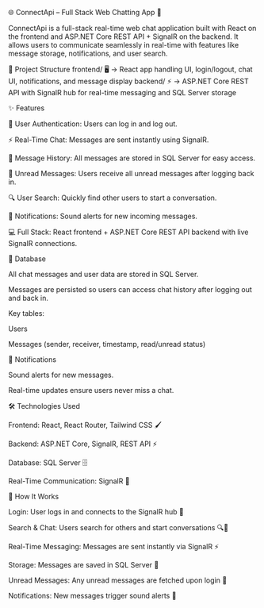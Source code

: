 🌐 ConnectApi – Full Stack Web Chatting App 💬

ConnectApi is a full-stack real-time web chat application built with React on the frontend and ASP.NET Core REST API + SignalR on the backend.
It allows users to communicate seamlessly in real-time with features like message storage, notifications, and user search.

📁 Project Structure
frontend/  🖥️  → React app handling UI, login/logout, chat UI, notifications, and message display
backend/   ⚡  → ASP.NET Core REST API with SignalR hub for real-time messaging and SQL Server storage

✨ Features

🔐 User Authentication: Users can log in and log out.

⚡ Real-Time Chat: Messages are sent instantly using SignalR.

📝 Message History: All messages are stored in SQL Server for easy access.

📩 Unread Messages: Users receive all unread messages after logging back in.

🔍 User Search: Quickly find other users to start a conversation.

🔔 Notifications: Sound alerts for new incoming messages.

💻 Full Stack: React frontend + ASP.NET Core REST API backend with live SignalR connections.

💾 Database

All chat messages and user data are stored in SQL Server.

Messages are persisted so users can access chat history after logging out and back in.

Key tables:

Users

Messages (sender, receiver, timestamp, read/unread status)

🔔 Notifications

Sound alerts for new messages.

Real-time updates ensure users never miss a chat.

🛠️ Technologies Used

Frontend: React, React Router, Tailwind CSS 🖌️

Backend: ASP.NET Core, SignalR, REST API ⚡

Database: SQL Server 🗄️

Real-Time Communication: SignalR 🔗

📌 How It Works

Login: User logs in and connects to the SignalR hub 🔑

Search & Chat: Users search for others and start conversations 🔍💬

Real-Time Messaging: Messages are sent instantly via SignalR ⚡

Storage: Messages are saved in SQL Server 📝

Unread Messages: Any unread messages are fetched upon login 📩

Notifications: New messages trigger sound alerts 🔔


